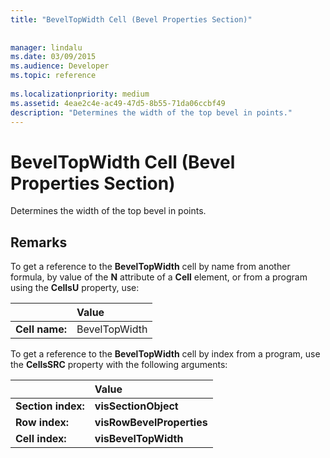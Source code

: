 ```yaml
---
title: "BevelTopWidth Cell (Bevel Properties Section)"
 
 
manager: lindalu
ms.date: 03/09/2015
ms.audience: Developer
ms.topic: reference
 
ms.localizationpriority: medium
ms.assetid: 4eae2c4e-ac49-47d5-8b55-71da06ccbf49
description: "Determines the width of the top bevel in points."
---
```


# BevelTopWidth Cell (Bevel Properties Section)

Determines the width of the top bevel in points. 
  
## Remarks

To get a reference to the **BevelTopWidth** cell by name from another formula, by value of the **N** attribute of a **Cell** element, or from a program using the **CellsU** property, use: 
  
||Value |
|:-----|:-----|
| **Cell name:**  <br/> | BevelTopWidth  <br/> |
   
To get a reference to the **BevelTopWidth** cell by index from a program, use the **CellsSRC** property with the following arguments: 
  
||Value |
|:-----|:-----|
| **Section index:**  <br/> |**visSectionObject** <br/> |
| **Row index:**  <br/> |**visRowBevelProperties** <br/> |
| **Cell index:**  <br/> |**visBevelTopWidth** <br/> |
   

